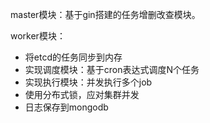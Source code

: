 master模块：基于gin搭建的任务增删改查模块。  worker模块：- 将etcd的任务同步到内存- 实现调度模块：基于cron表达式调度N个任务- 实现执行模块：并发执行多个job- 使用分布式锁，应对集群并发- 日志保存到mongodb